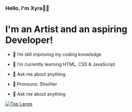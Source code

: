### Hello, I'm Xyra👩‍💻

# I'm an Artist and an aspiring Developer!

- 🔭 I’m still improving my coding knowledge
- 🌱 I’m currently learning HTML, CSS & JavaScript 
- 💭 Ask me about anything 

- 👩 Pronouns: She/Her

- 💬 Ask me about anything


 [![Top Langs](https://github-readme-stats.vercel.app/api/top-langs/?username=divavocado&layout=compact)](https://github.com/divavocado/github-readme-stats)
 
<br>
<br>






